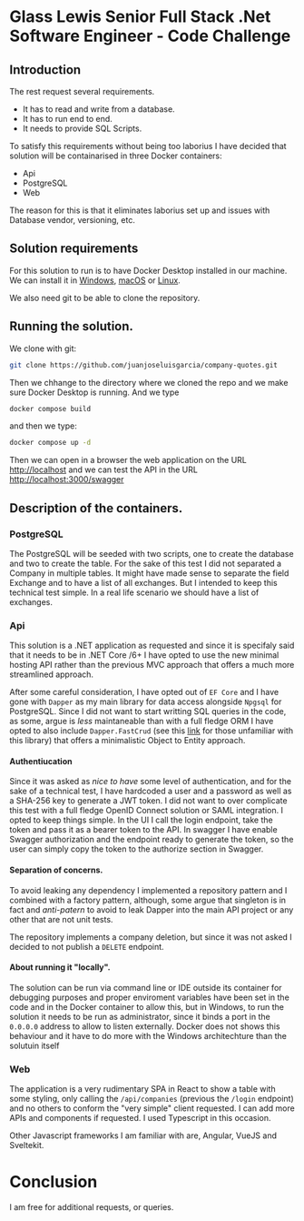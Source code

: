 # Glass Lewis Senior Full Stack .Net Software Engineer - Code Challenge

## Introduction


The rest request several requirements. 
- It has to read and write from a database.
- It has to run end to end.
- It needs to provide SQL Scripts.

To satisfy this requirements without being too laborius I have decided that solution will be containarised in three Docker containers:
- Api
- PostgreSQL
- Web

The reason for this is that it eliminates laborius set up and issues with Database vendor, versioning, etc. 


## Solution requirements

For this solution to run is to have Docker Desktop installed in our machine. We can install it in [Windows](https://docs.docker.com/desktop/setup/install/windows-install/), [macOS](https://docs.docker.com/desktop/setup/install/mac-install/) or [Linux](https://docs.docker.com/desktop/setup/install/linux/).

We also need git to be able to clone the repository.


## Running the solution.

We clone with git:

```bash
git clone https://github.com/juanjoseluisgarcia/company-quotes.git
```

Then we chhange to the directory where we cloned the repo and we make sure Docker Desktop is running. And we type

```bash
docker compose build
```

and then we type:

```bash
docker compose up -d 
```

Then we can open in a browser the web application on the URL [http://localhost](http://localhost) and we can test the API in the URL [http://localhost:3000/swagger](http://localhost:3000/swagger)

## Description of the containers.

### PostgreSQL 

The PostgreSQL will be seeded with two scripts, one to create the database and two to create the table. For the sake of this test I did not separated a Company in multiple tables. It might have made sense to separate the field Exchange and to have a list of all exchanges. But I intended to keep this technical test simple. In a real life scenario we should have a list of exchanges. 

### Api

This solution is a .NET application as requested and since it is specifaly said that it needs to be in .NET Core /6+ I have opted to use the new minimal hosting API rather than the previous MVC approach that offers a much more streamlined approach. 


After some careful consideration, I have opted out of `EF Core` and I have gone with `Dapper` as my main library for data access alongside `Npgsql` for PostgreSQL. Since I did not want to start writting SQL queries in the code, as some, argue is *less* maintaneable than with a full fledge ORM I have opted to also include `Dapper.FastCrud` (see this [link](https://dappertutorial.net/dapper-fastcrud) for those unfamiliar with this library) that offers a minimalistic Object to Entity approach. 

#### Authentiucation

Since it was asked as *nice to have* some level of authentication, and for the sake of a technical test, I have hardcoded a user and a password as well as a SHA-256 key to generate a JWT token. I did not want to over complicate this test with a full fledge OpenID Connect solution or SAML integration. I opted to keep things simple. In the UI I call the login endpoint, take the token and pass it as a bearer token to the API. In swagger I have enable Swagger authorization and the endpoint ready to generate the token, so the user can simply copy the token to the authorize section in Swagger. 

#### Separation of concerns.

To avoid leaking any dependency I implemented a repository pattern and I combined with a factory pattern, although, some argue that singleton is in fact and *anti-patern* to avoid to leak Dapper into the main API project or any other that are not unit tests. 

The repository implements a company deletion, but since it was not asked I decided to not publish a `DELETE` endpoint.

#### About running it "locally".

The solution can be run via command line or IDE outside its container for debugging purposes and proper enviroment variables have been set in the code and in the Docker container to allow this, but in Windows, to run the solution it needs to be run as administrator, since it binds a port in the `0.0.0.0` address to allow to listen externally. Docker does not shows this behaviour and it have to do more with the Windows architechture than the solutuin itself

### Web

The application is a very rudimentary SPA in React to show a table with some styling, only calling the `/api/companies` (previous the `/login` endpoint) and no others to conform the "very simple" client requested. I can add more APIs and components if requested. I used Typescript in this occasion.

Other Javascript frameworks I am familiar with are, Angular, VueJS and Sveltekit. 

# Conclusion
I am free for additional requests, or queries. 


